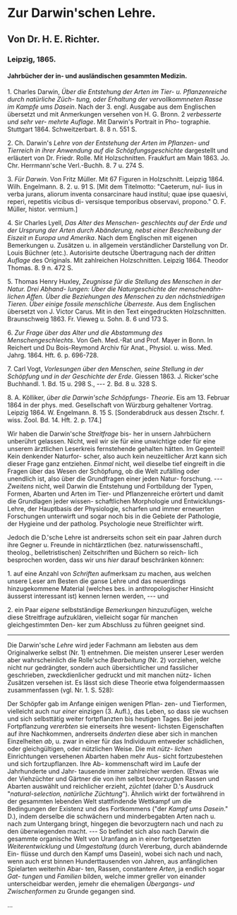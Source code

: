 # Zur Darwin'schen Lehre.

## Von Dr. H. E. Richter.

### Leipzig, 1865.

#### Jahrbücher der in- und ausländischen gesammten Medizin.

1\. Charles Darwin, _Über die Entstehung der Arten im Tier- u. Pflanzenreiche durch natürliche Züch- tung, oder Erhaltung der vervollkommneten Rasse im Kampfe ums Dasein_. Nach der 3. engl. Ausgabe aus dem Englischen übersetzt und mit Anmerkungen versehen von H. G. Bronn. 2 _verbesserte und sehr ver- mehrte Auflage_. Mit Darwin's Portrait in Pho- tographie. Stuttgart 1864. Schweitzerbart. 8. 8 n. 551 S.

2\. Ch. Darwin's _Lehre von der Entstehung der Arten im Pflanzen- und Tierreich in ihrer Anwendung auf die Schöpfungsgeschichte_ dargestellt und erläutert von Dr. Friedr. Rolle. Mit Holzschnitten. Fraukfurt am Main 1863. Jo. Chr. Herrmann'sche Verl.-Buchh. 8. 7 u. 274 S.

3\. _Für Darwin_. Von Fritz Müller. Mit 67 Figuren in Holzschnitt. Leipzig 1864. Wilh. Engelmann. 8. 2. u. 91 S. [Mit dem Titelmotto: "Caeterum, nul- lius in verba jurans, aliorum inventa consarcinare haud institul; quae ipse quaesivi, reperi, repetitis vicibus di- versisque temporibus observavi, propono." O. F. Müller, histor. vermium.]

4\. Sir Charles Lyell, _Das Alter des Menschen- geschlechts auf der Erde und der Ursprung der Arten durch Abänderung, nebst einer Beschreibung der Eiszeit ın Europa und Amerika_. Nach dem Englischen mit eigenen Bemerkungen u. Zusätzen u. in allgemein verständlicher Darstellung von Dr. Louis Büchner (etc.). Autorisirte deutsche Übertragung nach der _dritten Auflage_ des Originals. Mit zahlreichen Holzschnitten. Leipzig 1864. Theodor Thomas. 8. 9 n. 472 S.

5\. Thomas Henry Huxley, _Zeugnisse für die Stellung des Menschen in der Natur. Drei Abhand- lungen: Über die Naturgeschichte der menschenähn- lichen Affen. Über die Beziehungen des Menschen zu den nächstniedrigen Tieren. Über einige fossile menschliche Überreste_. Aus dem Englischen übersetzt von J. Victor Carus. Mit in den Text eingedruckten Holzschnitten. Braunschweig 1863. Fr. Vieweg u. Sohn. 8. 6 und 173 S.

6\. _Zur Frage über das Alter und die Abstammung des Menschengeschlechts_. Von Geh. Med.-Rat und Prof. Mayer in Bonn. In Reichert und Du Bois-Reymond Archiv für Anat., Physiol. u. wiss. Med. Jahrg. 1864. Hft. 6. p. 696-728.

7\. Carl Vogt, _Vorlesungen über den Menschen, seine Stellung in der Schöpfung und in der Geschichte der Erde_. Giessen 1863. J. Ricker'sche Buchhandl. 1. Bd. 15 u. 298 S., --- 2. Bd. 8 u. 328 S.

8\. A. Kölliker, _über die Darwin'sche Schöpfungs- Theorie_. Eis am 13. Februar 1864 in der phys. med. Gesellschaft von Würzburg gehaltener Vortrag. Leipzig 1864. W. Engelmann. 8. 15 S. [Sonderabdruck aus dessen Ztschr. f. wiss. Zool. Bd. 14. Hft. 2. p. 174.]

Wir haben die Darwin'sche _Streitfrage_ bis- her in unsern Jahrbüchern unberührt gelassen. Nicht, weil wir sie für eine unwichtige oder für eine unserem ärztlichen Leserkreis fernstehende gehalten hätten. Im Gegenteil! Kein denkender Naturfor- scher, also auch kein neuzeitlicher Arzt kann sich dieser Frage ganz entziehen. _Einmal_ nicht, weil dieselbe tief eingreift in die Fragen über das Wesen der Schöpfung, ob die Welt zufälling oder unendlich ist, also über die Grundfragen einer jeden Natur- forschung. --- _Zweitens_ nicht, weil Darwin die Entstehung und Fortbildung der Typen, Formen, Abarten und Arten im Tier- und Pflanzenreiche erörtert und damit die Grundlagen jeder wissen- schaftlichen Morphologie und Entwicklungs-Lehre, der Hauptbasis der Physiologie, scharfen und immer erneuerten Forschungen unterwirft und sogar noch bis in die Gebiete der Pathologie, der Hygieine und der patholog. Psychologie neue Streiflichter wirft.

Jedoch die D.'sche Lehre ist andrerseits schon seit ein paar Jahren durch ihre Gegner u. Freunde in nichtärztlichen (bez. naturwissenschaftl., theolog., belletristischen) Zeitschriften und Büchern so reich- lich besprochen worden, dass wir uns _hier_ darauf beschränken können:

1\. auf eine Anzahl von _Schriften_ aufmerksam zu machen, aus welchen unsere Leser am Besten die ganse Lehre und das neuerdings hinzugekommene Material (welches bes. in anthropologischer Hinsicht äusserst interessant ist) kennen lernen werden, --- und

2\. ein Paar _eigene_ selbstständige _Bemerkungen_ hinzuzufügen, welche diese Streitfrage aufzuklären, vielleicht sogar für manchen gleichgestimmten Den- ker zum Abschluss zu führen geeignet sind.

---

Die Darwin'sche _Lehre_ wird jeder Fachmann am liebsten aus dem Originalwerke selbst (Nr. 1) entnehmen. Die meisten unserer Leser werden aber wahrscheinlich die Rolle'sche _Bearbeitung_ (Nr. 2) vorziehen, welche nicht nur gedrängter, sondern auch übersichtlicher und fasslicher geschrieben, zweckdienlicher gedruckt und mit manchen nütz- lichen Zusätzen versehen ist. Es lässt sich diese Theorie etwa folgendermaassen zusammenfassen (vgl. Nr. 1. S. 528):

Der Schöpfer gab im Anfange einigen wenigen Pflan- zen- und Tierformen, vielleicht auch nur _einer_ einzigen (3. Aufl.), das Leben, so dass sie wuchsen und sich selbsttätig weiter fortpflanzten bis heutigen Tages. Bei jeder Fortpflanzung _vererbten_ sie einerseits ihre wesent- lichsten Eigenschaften auf ihre Nachkommen, andrerseits _änderten_ diese aber sich in manchen Einzelheiten _ab_, u. zwar in einer für das Individuum entweder schädlichen, oder gleichgültigen, oder nützlichen Weise. Die mit _nütz- lichen_ Einrichtungen versehenen Abarten haben mehr Aus- sicht fortzubestehen und sich fortzupflanzen. Ihre Ab- kommenschaft wird im Laufe der Jahrhunderte und Jahr- tausende immer zahlreicher werden. (Etwas wie der Viehzüchter und Gärtner die von ihm selbst bevorzugten Rassen und Abarten auswählt und reichlicher erzieht, _züchtet_ (daher D.'s Ausdruck "_natural-selection, natürliche Züchtung_"). Ähnlich wirkt der fortwährend in der gesammten lebenden Welt stattfindende Wettkampf um die Bedingungen der Existenz und des Fortkommens ("der _Kampf ums Dasein_." D.), indem derselbe die schwächern und minderbegabten Arten nach u. nach zum Untergang bringt, hingegen die bevorzugtern nach und nach zu den überwiegenden macht. --- So befindet sich also nach Darwin die gesammte organische Welt von Uranfang an in einer fortgesetzten _Weiterentwicklung_ und _Umgestaltung_ (durch Vererbung, durch abändernde Ein- flüsse und durch den Kampf ums Dasein), wobei sich nach und nach, wenn auch erst binnen Hunderttausenden von Jahren, aus anfänglichen Spielarten weiterhin Abar- ten, Rassen, constantere _Arten_, ja endlich sogar _Gat- tungen_ und _Familien_ bilden, welche immer greller von einander unterscheidbar werden, jemehr die ehemaligen _Übergangs- und Zwischenformen_ zu Grunde gegangen sind.

...
